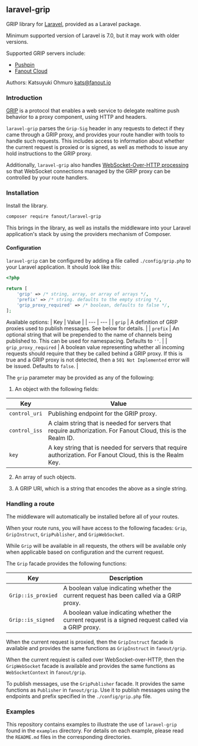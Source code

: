 ## laravel-grip

GRIP library for [Laravel](https://laravel.com/), provided as a Laravel package.

Minimum supported version of Laravel is 7.0, but it may work with older versions.

Supported GRIP servers include:

* [Pushpin](http://pushpin.org/)
* [Fanout Cloud](https://fanout.io/cloud/)

Authors: Katsuyuki Ohmuro <kats@fanout.io>

### Introduction

[GRIP](https://pushpin.org/docs/protocols/grip/) is a protocol that enables a web service to
delegate realtime push behavior to a proxy component, using HTTP and headers.

`laravel-grip` parses the `Grip-Sig` header in any requests to detect if they came
through a GRIP proxy, and provides your route handler with tools to handle such requests.
This includes access to information about whether the current request is proxied or is signed,
as well as  methods to issue any hold instructions to the GRIP proxy.

Additionally, `laravel-grip` also handles
[WebSocket-Over-HTTP processing](https://pushpin.org/docs/protocols/websocket-over-http/) so
that WebSocket connections managed by the GRIP proxy can be controlled by your route handlers.

### Installation

Install the library.

```sh
composer require fanout/laravel-grip
```

This brings in the library, as well as installs the middleware into your Laravel application's stack
by using the providers mechanism of Composer.

#### Configuration

`laravel-grip` can be configured by adding a file called `./config/grip.php` to your Laravel
application.  It should look like this:

```php
<?php

return [
    'grip' => /* string, array, or array of arrays */,
    'prefix' => /* string. defaults to the empty string */,
    'grip_proxy_required' => /* boolean, defaults to false */,
];
```

Available options:
| Key | Value |
| --- | --- |
| `grip` | A definition of GRIP proxies used to publish messages. See below for details. |
| `prefix` | An optional string that will be prepended to the name of channels being published to. This can be used for namespacing. Defaults to `''`. |
| `grip_proxy_required` | A boolean value representing whether all incoming requests should require that they be called behind a GRIP proxy.  If this is true and a GRIP proxy is not detected, then a `501 Not Implemented` error will be issued. Defaults to `false`. |

The `grip` parameter may be provided as any of the following:

1. An object with the following fields:

| Key | Value |
| --- | --- |
| `control_uri` | Publishing endpoint for the GRIP proxy. |
| `control_iss` | A claim string that is needed for servers that require authorization. For Fanout Cloud, this is the Realm ID. |
| `key` | A key string that is needed for servers that require authorization. For Fanout Cloud, this is the Realm Key. |

2. An array of such objects.

3. A GRIP URI, which is a string that encodes the above as a single string.

### Handling a route

The middleware will automatically be installed before all of your routes.

When your route runs, you will have access to the following facades:
`Grip`, `GripInstruct`, `GripPublisher`, and `GripWebSocket`.

While `Grip` will be available in all requests, the others will be available only when
applicable based on configuration and the current request.

The `Grip` facade provides the following functions:

| Key | Description |
| --- | --- |
| `Grip::is_proxied` | A boolean value indicating whether the current request has been called via a GRIP proxy. |
| `Grip::is_signed` | A boolean value indicating whether the current request is a signed request called via a GRIP proxy. |

When the current request is proxied, then the `GripInstruct` facade is available and provides
the same functions as `GripInstruct` in `fanout/grip`.

When the current requiest is called over WebSocket-over-HTTP, then the `GripWebSocket` facade
is available and provides the same functions as `WebSocketContext` in `fanout/grip`.

To publish messages, use the `GripPublisher` facade.  It provides the same functions as `Publisher`
in `fanout/grip`. Use it to publish messages using the endpoints and prefix specified in the
`./config/grip.php` file.

### Examples

This repository contains examples to illustrate the use of `laravel-grip` found in the `examples`
directory.  For details on each example, please read the `README.md` files in the corresponding
directories.
